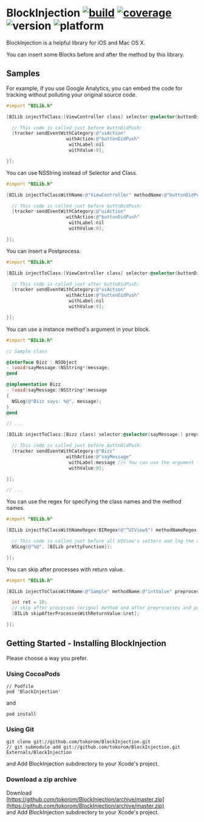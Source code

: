 # BlockInjection [![build](https://travis-ci.org/tokorom/BlockInjection.png?branch=master)](https://travis-ci.org/tokorom/BlockInjection) [![coverage](https://coveralls.io/repos/tokorom/BlockInjection/badge.png)](https://coveralls.io/r/tokorom/BlockInjection) ![version](https://cocoapod-badges.herokuapp.com/v/BlockInjection/badge.png) ![platform](https://cocoapod-badges.herokuapp.com/p/BlockInjection/badge.png)

BlockInjection is a helpful library for iOS and Mac OS X.

You can insert some Blocks before and after the method by this library.

## Samples

For example, if you use Google Analytics,
you can embed the code for tracking without polluting your original source code.

``` objective-c
#import "BILib.h"

[BILib injectToClass:[ViewController class] selector:@selector(buttonDidPush:) preprocess:^{

  // This code is called just before buttnDidPush:
  [tracker sendEventWithCategory:@"uiAction"
                      withAction:@"buttonDidPush"
                       withLabel:nil
                       withValue:0];

}];
```

You can use NSString instead of Selector and Class.

``` objective-c
#import "BILib.h"

[BILib injectToClassWithName:@"ViewController" methodName:@"buttonDidPush:" preprocess:^{

  // This code is called just before buttnDidPush:
  [tracker sendEventWithCategory:@"uiAction"
                      withAction:@"buttonDidPush"
                       withLabel:nil
                       withValue:0];

}];
```

You can insert a Postprocess.

``` objective-c
#import "BILib.h"

[BILib injectToClass:[ViewController class] selector:@selector(buttonDidPush:) postprocess:^{

  // This code is called just after buttnDidPush:
  [tracker sendEventWithCategory:@"uiAction"
                      withAction:@"buttonDidPush"
                       withLabel:nil
                       withValue:0];

}];
```

You can use a instance method's argument in your block.

``` objective-c
#import "BILib.h"

// Sample class

@interface Bizz : NSObject
- (void)sayMessage:(NSString*)message;
@end 

@implementation Bizz
- (void)sayMessage:(NSString*)message
{
  NSLog(@"Bizz says: %@", message);
}
@end 

// ...

[BILib injectToClass:[Bizz class] selector:@selector(sayMessage:) preprocess:^(Bizz* bizz, NSString* message){

  // This code is called just before buttnDidPush:
  [tracker sendEventWithCategory:@"Bizz"
                      withAction:@"sayMessage"
                       withLabel:message //< You can use the argument that is passed to sayMessage:
                       withValue:0];

}];

// ...
```

You can use the regex for specifying the class names and the method names.

``` objective-c
#import "BILib.h"

[BILib injectToClassWithNameRegex:BIRegex(@"^UIView$") methodNameRegex:BIRegex(@"^set.*$") preprocess:^{

  // This code is called just before all UIView's setters and log the actual method name
  NSLog(@"%@", [BILib prettyFunction]);

}];
```

You can skip after processes with return value.

``` objective-c
#import "BILib.h"

[BILib injectToClassWithName:@"Sample" methodName:@"intValue" preprocess:^{

  int ret = 10;
  // skip after processes (orignal method and after preprocesses and postprocesses)
  [BILib skipAfterProcessesWithReturnValue:&ret];

}];

```

## Getting Started - Installing BlockInjection

Please choose a way you prefer.

### Using CocoaPods

```
// Podfile
pod 'BlockInjection'
```
and
```
pod install
```

### Using Git

```
git clone git://github.com/tokorom/BlockInjection.git
// git submodule add git://github.com/tokorom/BlockInjection.git Externals/BlockInjection
```
and Add BlockInjection subdirectory to your Xcode's project.

### Download a zip archive

Download  
[https://github.com/tokorom/BlockInjection/archive/master.zip](https://github.com/tokorom/BlockInjection/archive/master.zip)  
and Add BlockInjection subdirectory to your Xcode's project.

